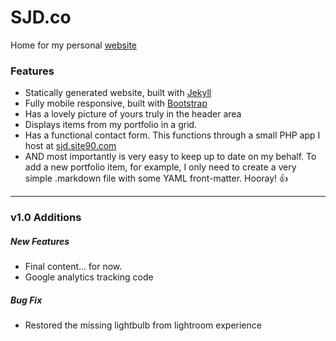 # SJD.co
Home for my personal [website][1]

### Features

- Statically generated website, built with [Jekyll][2]
- Fully mobile responsive, built with [Bootstrap][3]
- Has a lovely picture of yours truly in the header area
- Displays items from my portfolio in a grid.
- Has a functional contact form. This functions through a small PHP app I host at [sjd.site90.com][4]
- AND most importantly is very easy to keep up to date on my behalf. To add a new portfolio item, for example, I only need to create a very simple .markdown file with some YAML front-matter. Hooray! 👍


---

### v1.0 Additions
##### New Features
- Final content... for now.
- Google analytics tracking code

##### Bug Fix
- Restored the missing lightbulb from lightroom experience

[1]: http://sjd.co
[2]: http://jekyllrb.com
[3]: http://getbootstrap.com
[4]: http://sjd.site90.com